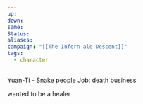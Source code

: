 ```yaml
---
up: 
down: 
same: 
Status: 
aliases: 
campaign: "[[The Infern-ale Descent]]"
tags:
  - character
---
```

Yuan-Ti - Snake people
Job: death business

wanted to be a healer